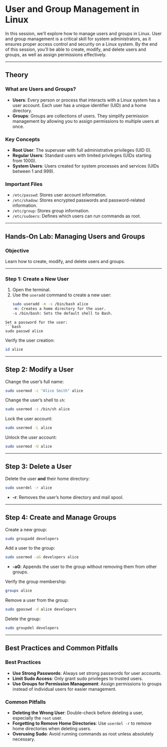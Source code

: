 # User and Group Management in Linux

In this session, we’ll explore how to manage users and groups in Linux. User and group management is a critical skill for system administrators, as it ensures proper access control and security on a Linux system. By the end of this session, you’ll be able to create, modify, and delete users and groups, as well as assign permissions effectively.

---

## Theory

### What are Users and Groups?
- **Users**: Every person or process that interacts with a Linux system has a user account. Each user has a unique identifier (UID) and a home directory.
- **Groups**: Groups are collections of users. They simplify permission management by allowing you to assign permissions to multiple users at once.

### Key Concepts
- **Root User**: The superuser with full administrative privileges (UID 0).
- **Regular Users**: Standard users with limited privileges (UIDs starting from 1000).
- **System Users**: Users created for system processes and services (UIDs between 1 and 999).

### Important Files
- `/etc/passwd`: Stores user account information.
- `/etc/shadow`: Stores encrypted passwords and password-related information.
- `/etc/group`: Stores group information.
- `/etc/sudoers`: Defines which users can run commands as root.

---

## Hands-On Lab: Managing Users and Groups

### Objective
Learn how to create, modify, and delete users and groups.

---

### Step 1: Create a New User
1. Open the terminal.
2. Use the `useradd` command to create a new user:
   ```bash
   sudo useradd -m -s /bin/bash alice
   -m: Creates a home directory for the user.
   -s /bin/bash: Sets the default shell to Bash.
  ```
  Set a password for the user:
```bash
sudo passwd alice
```

Verify the user creation:
```bash
id alice
```

---

## Step 2: Modify a User

Change the user’s full name:
```bash
sudo usermod -c "Alice Smith" alice
```

Change the user’s shell to `sh`:
```bash
sudo usermod -s /bin/sh alice
```

Lock the user account:
```bash
sudo usermod -L alice
```

Unlock the user account:
```bash
sudo usermod -U alice
```

---

## Step 3: Delete a User

Delete the user **and** their home directory:
```bash
sudo userdel -r alice
```
- **-r**: Removes the user’s home directory and mail spool.

---

## Step 4: Create and Manage Groups

Create a new group:
```bash
sudo groupadd developers
```

Add a user to the group:
```bash
sudo usermod -aG developers alice
```
- **-aG**: Appends the user to the group without removing them from other groups.

Verify the group membership:
```bash
groups alice
```

Remove a user from the group:
```bash
sudo gpasswd -d alice developers
```

Delete the group:
```bash
sudo groupdel developers
```

---

## Best Practices and Common Pitfalls

### Best Practices
- **Use Strong Passwords**: Always set strong passwords for user accounts.
- **Limit Sudo Access**: Only grant sudo privileges to trusted users.
- **Use Groups for Permission Management**: Assign permissions to groups instead of individual users for easier management.

### Common Pitfalls
- **Deleting the Wrong User**: Double-check before deleting a user, especially the `root` user.
- **Forgetting to Remove Home Directories**: Use `userdel -r` to remove home directories when deleting users.
- **Overusing Sudo**: Avoid running commands as root unless absolutely necessary.
```